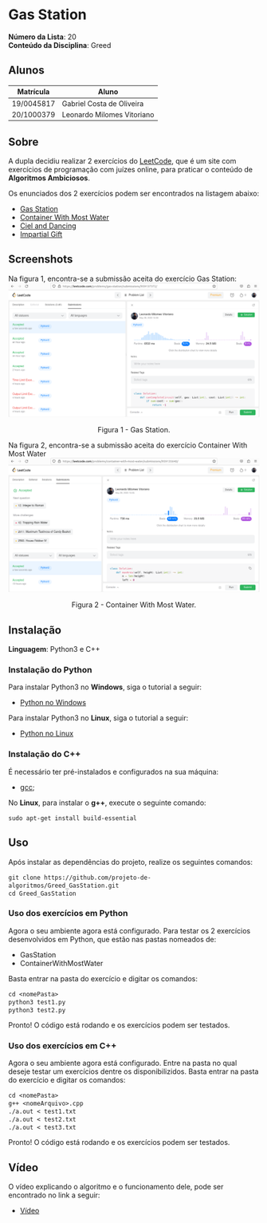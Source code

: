 # Gas Station

**Número da Lista**: 20<br>
**Conteúdo da Disciplina**: Greed<br>

## Alunos
| Matrícula | Aluno |
| -- | -- |
| 19/0045817  | Gabriel Costa de Oliveira      |
| 20/1000379  |  Leonardo Milomes Vitoriano |

## Sobre 
A dupla decidiu realizar 2 exercícios do [LeetCode](https://leetcode.com/problemset/all/), que é um site com exercícios de programação com juízes online, para praticar o conteúdo de **Algoritmos Ambiciosos**.

Os enunciados dos 2 exercícios podem ser encontrados na listagem abaixo:

- [Gas Station](https://leetcode.com/problems/gas-station/)
- [Container With Most Water](https://leetcode.com/problems/container-with-most-water/description/)
- [Ciel and Dancing](https://codeforces.com/problemset/problem/322/A)
- [Impartial Gift](https://atcoder.jp/contests/abc302/tasks/abc302_d)

## Screenshots

Na figura 1, encontra-se a submissão aceita do exercício Gas Station:
<img src="assets/GasStation.png">
<p align="center">Figura 1 - Gas Station.</p>

Na figura 2, encontra-se a submissão aceita do exercício Container With Most Water<br>
<img src="assets/ContainerWithMostWater.png">
<p align="center">Figura 2 - Container With Most Water.</p>


## Instalação 

**Linguagem**: Python3 e C++<br>

### Instalação do Python

Para instalar Python3 no **Windows**, siga o tutorial a seguir:
- [Python no Windows](https://www.python.org/downloads/windows/)

Para instalar Python3 no **Linux**, siga o tutorial a seguir:
- [Python no Linux](https://python.org.br/instalacao-linux/)

### Instalação do C++

É necessário ter pré-instalados e configurados na sua máquina:
- [gcc](https://gcc.gnu.org/);

No **Linux**, para instalar o **g++**, execute o seguinte comando:

    sudo apt-get install build-essential

## Uso 

Após instalar as dependências do projeto, realize os seguintes comandos: 

    git clone https://github.com/projeto-de-algoritmos/Greed_GasStation.git
    cd Greed_GasStation

### Uso dos exercícios em Python

Agora o seu ambiente agora está configurado. Para testar os 2 exercícios desenvolvidos em Python, que estão nas pastas nomeados de:
- GasStation
- ContainerWithMostWater

Basta entrar na pasta do exercício e digitar os comandos:

    cd <nomePasta>
    python3 test1.py
    python3 test2.py

Pronto! O código está rodando e os exercícios podem ser testados.

### Uso dos exercícios em C++

Agora o seu ambiente agora está configurado. Entre na pasta no qual deseje testar um exercícios dentre os disponibilizidos. Basta entrar na pasta do exercício e digitar os comandos:

    cd <nomePasta>
    g++ <nomeArquivo>.cpp
    ./a.out < test1.txt
    ./a.out < test2.txt
    ./a.out < test3.txt

Pronto! O código está rodando e os exercícios podem ser testados.

## Vídeo

O vídeo explicando o algoritmo e o funcionamento dele, pode ser encontrado no link a seguir:
- [Vídeo]()



